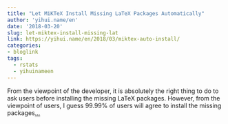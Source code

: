 ```yaml
---
title: "Let MiKTeX Install Missing LaTeX Packages Automatically"
author: 'yihui.name/en'
date: '2018-03-20'
slug: let-miktex-install-missing-lat
link: https://yihui.name/en/2018/03/miktex-auto-install/
categories:
- bloglink
tags:
  - rstats
  - yihuinameen
---
```


From the viewpoint of the developer, it is absolutely the right thing to do to ask users before installing the missing LaTeX packages. However, from the viewpoint of users, I guess 99.99% of users will agree to install the missing packages[... <i class="fas fa-external-link-alt"></i>](https://yihui.name/en/2018/03/miktex-auto-install/)

